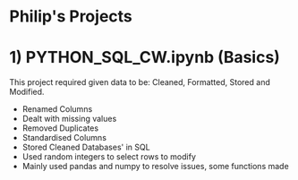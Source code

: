 # Philip's Projects

# 1) PYTHON_SQL_CW.ipynb (Basics)

This project required given data to be: Cleaned, Formatted, Stored and Modified.
- Renamed Columns
- Dealt with missing values
- Removed Duplicates
- Standardised Columns
- Stored Cleaned Databases' in SQL
- Used random integers to select rows to modify
- Mainly used pandas and numpy to resolve issues, some functions made
